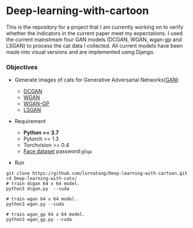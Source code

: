 # Deep-learning-with-cartoon

This is the repository for a project that I am currently working on to verify whether the indicators in the current paper meet my expectations. 
I used the current mainstream four GAN models (DCGAN, WGAN, wgan-gp and LSGAN) to process the cat data I collected.
All current models have been made into visual versions and are implemented using Django.

### Objectives

- Generate images of cats for Generative Adversarial Networks([GAN](https://arvix.org/pdf/1511.06434.pdf))

    - [DCGAN](https://github.com/lornatang/Deep-learning-with-cartoon/dcgan.py)
    - [WGAN](https://github.com/lornatang/Deep-learning-with-cartoon/wgan.py)
    - [WGAN-GP](https://github.com/lornatang/Deep-learning-with-cartoon/wgan_gp.py)
    - [LSGAN](https://github.com/lornatang/Deep-learning-with-cartoon/lsgan.py)
    
- Requirement

    - **Python >= 3.7**
    - Pytorch >= 1.3
    - Torchvision >= 0.4
    - [Face dataset](https://pan.baidu.com/s/1eSifHcA) password:`g5qa`
    
- Run
```text
git clone https://github.com/lornatang/Deep-learning-with-cartoon.git
cd Deep-learning-with-cats/
# train dcgan 64 x 64 model.
python3 dcgan.py  --cuda 

# train wgan 64 x 64 model.
python3 wgan.py --cuda 

# train wgan_gp 64 x 64 model.
python3 wgan_gp.py --cuda 
```

